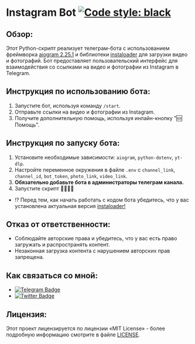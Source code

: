 # Instagram Bot [![Code style: black](https://img.shields.io/badge/code%20style-black-000000.svg)](https://t.me/OFFpoliceChannel)

## Обзор:
Этот Python-скрипт реализует телеграм-бота с использованием фреймворка [aiogram 2.25.1](https://docs.aiogram.dev/en/v2.25.1/) и библиотеки [instaloader](https://pypi.org/project/yt-dlp/) для загрузки видео и фотографий. Бот предоставляет пользовательский интерфейс для взаимодействия со ссылками на видео и фотографии из Instagram в Telegram.

## Инструкция по использованию бота:
1. Запустите бот, используя команду `/start`.
2. Отправьте ссылки на видео и фотографии из Instagram.
3. Получите дополнительную помощь, используя инлайн-кнопку "🆘 Помощь".

## Инструкция по запуску бота:
1. Установите необходимые зависимости: `aiogram`, `python-dotenv`, `yt-dlp`.
2. Настройте переменное окружения в файле `.env` с `channel_link`, `channel_id`, `bot_token`, `photo_link`, `video_link`.
3. **Обязательно добавьте бота в администраторы телеграм канала.**
4. Запустите скрипт 🤗🤗🤗🤗

- ⁉️ Перед тем, как начать работать с кодом бота убедитесь, что у вас установлена актуальная версия [instaloader!](https://pypi.org/project/yt-dlp/)

## Отказ от ответственности:
- Соблюдайте авторские права и убедитесь, что у вас есть право загружать и распространять контент.
- Незаконная загрузка контента с нарушением авторских прав запрещена.

## Как связаться со мной:
- [![Telegram Badge](https://img.shields.io/badge/Telegram-blue?style=flat&logo=telegram&logoColor=white)](https://t.me/OFFpolice)
- [![Twitter Badge](https://img.shields.io/twitter/follow/:OFFpolice2077)](https://x.com/OFFpolice2077)

## Лицензия:
Этот проект лицензируется по лицензии «MIT License» - более подробную информацию смотрите в файле [LICENSE](LICENSE).
